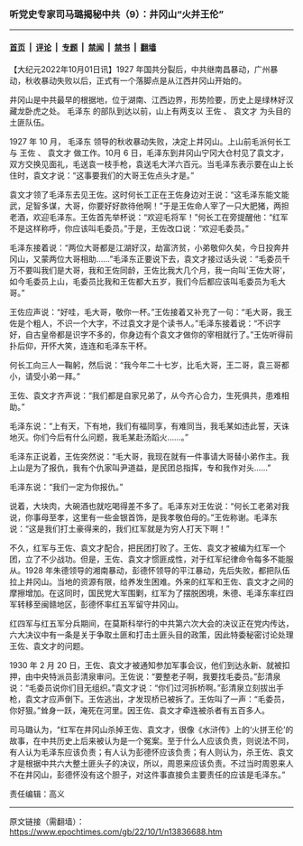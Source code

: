 ### 听党史专家司马璐揭秘中共（9）：井冈山“火并王伦”

---

#### [首页](../../../..?n13836688) &nbsp;|&nbsp; [评论](../../../../../epoch-comment?n13836688) &nbsp;|&nbsp; [专题](../../../../../epoch-special?n13836688) &nbsp;|&nbsp; [禁闻](../../../../../epoch-news?n13836688) &nbsp;|&nbsp; [禁书](../../../../../books?n13836688) &nbsp;|&nbsp; [翻墙](https://github.com/gfw-breaker/nogfw/blob/master/README.md?n13836688)


<div class="post_content" id="artbody" itemprop="articleBody">
 <!-- article content begin -->
 <p>
  【大纪元2022年10月01日讯】1927 年国共分裂后，中共继南昌暴动，广州暴动，秋收暴动失败以后，正式有一个落脚点是从江西井冈山开始的。
 </p>
 <p>
  井冈山是中共最早的根据地，位于湖南、江西边界，形势险要，历史上是绿林好汉藏龙卧虎之处。
  <ok href="https://www.epochtimes.com/gb/tag/%E6%AF%9B%E6%B3%BD%E4%B8%9C.html">
   毛泽东
  </ok>
  的部队到达以前，山上有两支以
  <ok href="https://www.epochtimes.com/gb/tag/%E7%8E%8B%E4%BD%90.html">
   王佐
  </ok>
  、
  <ok href="https://www.epochtimes.com/gb/tag/%E8%A2%81%E6%96%87%E6%89%8D.html">
   袁文才
  </ok>
  为头目的土匪队伍。
 </p>
 <p>
  1927 年 10 月，
  <ok href="https://www.epochtimes.com/gb/tag/%E6%AF%9B%E6%B3%BD%E4%B8%9C.html">
   毛泽东
  </ok>
  领导的秋收暴动失败，决定上井冈山。上山前毛派何长工与
  <ok href="https://www.epochtimes.com/gb/tag/%E7%8E%8B%E4%BD%90.html">
   王佐
  </ok>
  、
  <ok href="https://www.epochtimes.com/gb/tag/%E8%A2%81%E6%96%87%E6%89%8D.html">
   袁文才
  </ok>
  做工作。10月 6 日，毛泽东到井冈山宁冈大仓村见了袁文才，双方交换见面礼，毛送袁一枝手枪，袁送毛大洋六百元。当毛泽东表示要在山上长住时，袁文才说：“这事要我们的大哥王佐点头才是。”
 </p>
 <p>
  袁文才领了毛泽东去见王佐。这时何长工正在王佐身边对王说：“这毛泽东能文能武，足智多谋，大哥，你要好好款待他啊！”于是王佐命人宰了一只大肥猪，两担老酒，欢迎毛泽东。王佐首先举杯说：“欢迎毛将军！”何长工在旁提醒他：“红军不是这样称呼，你应该叫毛委员。”于是，王佐改口说：“欢迎毛委员。”
 </p>
 <p>
  毛泽东接着说：“两位大哥都是江湖好汉，劫富济贫，小弟敬仰久矣，今日投奔井冈山，又蒙两位大哥相助……”毛泽东正要说下去，袁文才接过话头说：“毛委员千万不要叫我们是大哥，我和王佐同龄，王佐比我大几个月，我一向叫‘王佐大哥’，如今毛委员上山，毛委员比我和王佐都大五岁，我们今后都应该叫毛委员为毛大哥。”
 </p>
 <p>
  王佐应声说：“好哇，毛大哥，敬你一杯。”王佐接着又补充了一句：“毛大哥，我王佐是个粗人，不识一个大字，不过袁文才是个读书人。”毛泽东接着说：“不识字好，自古皇帝都是识字不多的，你身边有个袁文才做你的宰相就行了。”王佐听得前扑后仰，开怀大笑，连连和毛泽东干杯。
 </p>
 <p>
  何长工向三人一鞠躬，然后说：“我今年二十七岁，比毛大哥，王二哥，袁三哥都小，请受小弟一拜。”
 </p>
 <p>
  王佐、袁文才齐声说：“我们都是自家兄弟了，从今齐心合力，生死俱共，患难相助。”
 </p>
 <p>
  毛泽东说：“上有天，下有地，我们有福同享，有难同当，我毛某如违此誓，天诛地灭。你们今后有什么问题，我毛某赴汤蹈火……。”
 </p>
 <p>
  毛泽东正说着，王佐突然说：“毛大哥，我现在就有一件事请大哥替小弟作主。我上山是为了报仇，我有个仇家叫尹道益，是民团总指挥，专和我作对头……”
 </p>
 <p>
  毛泽东说：“我们一定为你报仇。”
 </p>
 <p>
  说着，大块肉，大碗酒也就吃喝得差不多了。毛泽东对王佐说：“何长工老弟对我说，你事母至孝，这里有一些金银首饰，是我孝敬伯母的。”王佐称谢。毛泽东说：“这是我们打土豪得来的，我们红军就是为穷人打天下啊！”
 </p>
 <p>
  不久，红军与王佐、袁文才配合，把民团打败了。王佐、袁文才被编为红军一个团，立了不少战功。但是，王佐、袁文才惯匪成性，对于红军纪律命令每多不能服从。1928 年朱德领导的湘南暴动，彭德怀领导的平江暴动，先后失败，都把队伍拉上井冈山。当地的资源有限，给养发生困难。外来的红军和王佐、袁文才之间的摩擦增加。在这同时，国民党大军围剿，红军为了摆脱困境，朱德、毛泽东率红四军转移至闽赣地区，彭德怀率红五军留守井冈山。
 </p>
 <p>
  红四军与红五军分兵期间，在莫斯科举行的中共第六次大会的决议正在党内传达，六大决议中有一条是关于争取土匪和打击土匪头目的政策，因此特委秘密讨论处理王佐、袁文才的问题。
 </p>
 <p>
  1930 年 2 月 20 日，王佐、袁文才被通知参加军事会议，他们到达永新、就被扣押，由中央特派员彭清泉审问。王佐说：“要整老子啊，我要找毛委员。”彭清泉说：“毛委员说你们目无组织。”袁文才说：“你们过河拆桥啊。”彭清泉立刻拔出手枪，袁文才应声倒下。王佐逃出，才发现桥已被拆了。王佐叫了一声：“毛委员，你好狠。”耸身一跃，淹死在河里。因王佐、袁文才牵连被杀者有五百多人。
 </p>
 <p>
  司马璐认为，“红军在井冈山杀掉王佐、袁文才，很像《水浒传》上的‘火拼王伦’的故事，在中共历史上后来被认为是一个冤案。至于什么人应该负责，则说法不同，有人认为毛泽东应该负责；有人认为彭德怀应该负责；有人则认为，杀王佐、袁文才是根据中共六大整土匪头子的决议，所以，周恩来应该负责。不过当时周恩来人不在井冈山，彭德怀没有这个胆子，对这件事直接负主要责任的应该是毛泽东。”
 </p>
 <p>
  责任编辑：高义
 </p>
 <!-- article content end -->
 <div id="below_article_ad">
 </div>
</div>


---

原文链接（需翻墙）：https://www.epochtimes.com/gb/22/10/1/n13836688.htm